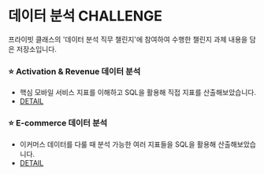 # 데이터 분석 CHALLENGE
프라이빗 클래스의 '데이터 분석 직무 챌린지'에 참여하여 수행한 챌린지 과제 내용을 담은 저장소입니다.

### ⭐ Activation & Revenue 데이터 분석
- 핵심 모바일 서비스 지표를 이해하고 SQL을 활용해 직접 지표를 산출해보았습니다.
- [DETAIL](https://github.com/Jangwonjin/DA_challenge/tree/main/activation_revenue)

### ⭐ E-commerce 데이터 분석
- 이커머스 데이터를 다룰 때 분석 가능한 여러 지표들을 SQL을 활용해 산출해보았습니다.
- [DETAIL](https://github.com/Jangwonjin/DA_challenge/tree/main/UK_commerce)
